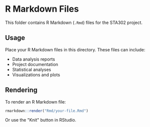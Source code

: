 # R Markdown Files

This folder contains R Markdown (`.Rmd`) files for the STA302 project.

## Usage

Place your R Markdown files in this directory. These files can include:
- Data analysis reports
- Project documentation
- Statistical analyses
- Visualizations and plots

## Rendering

To render an R Markdown file:
```r
rmarkdown::render("Rmd/your-file.Rmd")
```

Or use the "Knit" button in RStudio.
